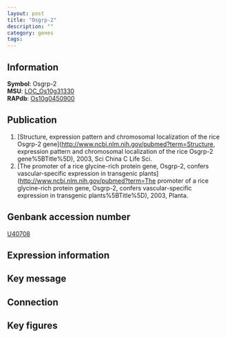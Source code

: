 ```yaml
---
layout: post
title: "Osgrp-2"
description: ""
category: genes
tags: 
---
```


## Information
__Symbol__: Osgrp-2  
__MSU__: [LOC_Os10g31330](http://rice.plantbiology.msu.edu/cgi-bin/ORF_infopage.cgi?orf=LOC_Os10g31330)  
__RAPdb__: [Os10g0450900](http://rapdb.dna.affrc.go.jp/viewer/gbrowse_details/irgsp1?name=Os10g0450900)  

## Publication
1. [Structure, expression pattern and chromosomal localization of the rice Osgrp-2 gene](http://www.ncbi.nlm.nih.gov/pubmed?term=Structure, expression pattern and chromosomal localization of the rice Osgrp-2 gene%5BTitle%5D), 2003, Sci China C Life Sci.
2. [The promoter of a rice glycine-rich protein gene, Osgrp-2, confers vascular-specific expression in transgenic plants](http://www.ncbi.nlm.nih.gov/pubmed?term=The promoter of a rice glycine-rich protein gene, Osgrp-2, confers vascular-specific expression in transgenic plants%5BTitle%5D), 2003, Planta.

## Genbank accession number
[U40708](http://www.ncbi.nlm.nih.gov/nuccore/U40708)  

## Expression information

## Key message

## Connection

## Key figures


